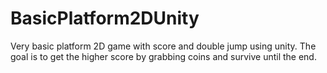 # BasicPlatform2DUnity
Very basic platform 2D game with score and double jump using unity.
The goal is to get the higher score by grabbing coins and survive until the end.
